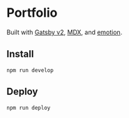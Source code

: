 # Portfolio

Built with [Gatsby v2](https://www.gatsbyjs.org/), [MDX](https://mdxjs.com/), and [emotion](https://emotion.sh).

## Install

`npm run develop`

## Deploy

`npm run deploy`
